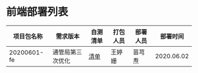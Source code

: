 # 前端部署列表

| 项目包名称  | 需求版本         | 自测清单     | 打包人员 | 部署人员 | 部署时间   |
| ----------- | ---------------- | ------------ | -------- | -------- | ---------- |
| 20200601-fe | 通管局第三次优化 | [清单](地址) | 王婷姗   | 苗芎焘   | 2020.06.02 |
